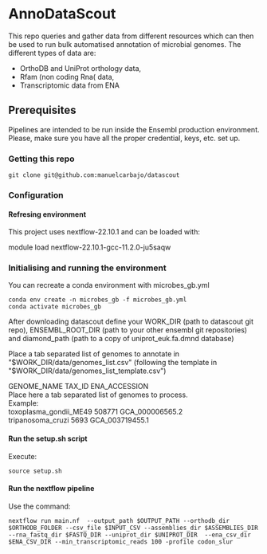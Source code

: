 # AnnoDataScout
This repo queries and gather data from different resources which can then be used to run bulk automatised annotation of microbial genomes.
The different types of data are:
- OrthoDB and UniProt orthology data, 
- Rfam (non coding Rna( data, 
- Transcriptomic data from ENA

## Prerequisites
Pipelines are intended to be run inside the Ensembl production environment.
Please, make sure you have all the proper credential, keys, etc. set up.

### Getting this repo

```
git clone git@github.com:manuelcarbajo/datascout
```

### Configuration

#### Refresing environment

This project uses nextflow-22.10.1 and can be loaded with: 

module load nextflow-22.10.1-gcc-11.2.0-ju5saqw


### Initialising and running the environment
You can recreate a conda environment with microbes_gb.yml

```
conda env create -n microbes_gb -f microbes_gb.yml
conda activate microbes_gb
```

After downloading datascout define your WORK_DIR (path to datascout git repo), ENSEMBL_ROOT_DIR (path to your other ensembl git repositories) and diamond_path (path to a copy of uniprot_euk.fa.dmnd database)

Place a tab separated list of genomes to annotate in "$WORK_DIR/data/genomes_list.csv"  
(following the template in "$WORK_DIR/data/genomes_list_template.csv")  

  GENOME_NAME	TAX_ID	ENA_ACCESSION  
  Place here a tab separated list of genomes to process.  
  Example:  
  toxoplasma_gondii_ME49	508771	GCA_000006565.2  
  tripanosoma_cruzi	5693	GCA_003719455.1  



#### Run the setup.sh script
Execute:
```
source setup.sh
```

#### Run the nextflow pipeline 
Use the command:
```
nextflow run main.nf  --output_path $OUTPUT_PATH --orthodb_dir $ORTHODB_FOLDER --csv_file $INPUT_CSV --assemblies_dir $ASSEMBLIES_DIR --rna_fastq_dir $FASTQ_DIR --uniprot_dir $UNIPROT_DIR  --ena_csv_dir $ENA_CSV_DIR --min_transcriptomic_reads 100 -profile codon_slur
```
